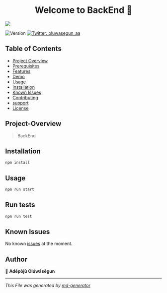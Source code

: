 <h1 align="center">Welcome to BackEnd  👋</h1>
<a href="https://codeclimate.com/github/Oluwasegun-AA/BackEnd/maintainability"><img src="https://api.codeclimate.com/v1/badges/971406d82765f8f4da1d/maintainability" /></a>
<p>
  <img alt="Version" src="https://img.shields.io/badge/version-1.0.0-blue.svg?cacheSeconds=2592000" />
  <a href="https://twitter.com/oluwasegun_aa" target="_blank">
    <img alt="Twitter: oluwasegun_aa" src="https://img.shields.io/twitter/follow/oluwasegun_aa.svg?style=social" />
  </a>
</p>

## Table of Contents
* [Project Overview](#Project-Overview)
* [Prerequisites](#Prerequisites)
* [Features](#Features)
* [Demo](#demo)
* [Usage](#Usage)
* [Installation](#Installation)
* [Known Issues](#Known-issues)
* [Contributing](#contributing)
* [support](#support)
* [License](#License)


## Project-Overview


> BackEnd

## Installation

```sh
npm install
```

## Usage

```sh
npm run start
```

## Run tests

```sh
npm run test
```

## Known Issues
No known [issues]() at the moment.

## Author

👤 **Adépòjù Olúwásêgun**

***
_This File was generated by [md-generator](https://github.com/oluwasegun-AA/md-generator)_
